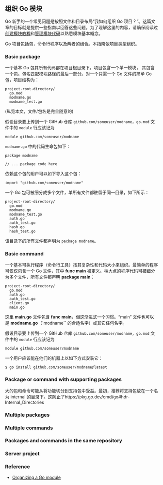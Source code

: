 ## 组织 Go 模块

Go 新手的一个常见问题是按照文件和目录布局“我如何组织 Go 项目？”。这篇文章的目标就是提供一些指南以回答这些问题。为了理解这里的内容，请确保阅读过[创建模块教程](https://go.dev/doc/tutorial/create-module)和[管理模块代码](https://go.dev/doc/modules/managing-source)以熟悉模块基本概念。

Go 项目包括包，命令行程序以及两者的组合。本指南依项目类型组织。

### Basic package

一个基本 Go 包其所有代码都在项目根目录下。项目包含一个单一模块， 其包含一个包。包名匹配模块路径的最后一部分。对一个只需一个 Go 文件的简单 Go 包，项目结构为：

```
project-root-directory/
  go.mod
  modname.go
  modname_test.go
```

(纵览本文，文件/包名是完全随意的)

假设目录要上传到一个 GitHub 仓库 `github.com/someuser/modname`，`go.mod` 文件中的 `module` 行应该记为 

```
module github.com/someuser/modname
```

`modname.go` 中的代码生命包如下：

```
package modname

// ... package code here
```

依赖这个包的用户可以如下导入这个包：

```
import "github.com/someuser/modname"
```

一个 Go 包可被细分成多个文件，单所有文件都驻留于同一目录，如下所示：

```
project-root-directory/
  go.mod
  modname.go
  modname_test.go
  auth.go
  auth_test.go
  hash.go
  hash_test.go
```

该目录下的所有文件都声明为 `package modname`。

### Basic command

一个基本可执行程序（命令行工具）按其复杂性和代码大小来组织。最简单的程序可仅仅包含一个 Go 文件，其中 **func main** 被定义。稍大点的程序代码可被细分为多个文件，所有文件都声明 **package main**：

```
project-root-directory/
  go.mod
  auth.go
  auth_test.go
  client.go
  main.go
```

这里 **main.go** 文件包含 **func main**，但这渐进式一个习惯。“main” 文件也可以是 **modname.go**（`modname`` 的合适名字）或其它任何名字。

假设目录要上传到一个 GitHub 仓库 `github.com/someuser/modname`，`go.mod` 文件中的 `module` 行应该记为 

```
module github.com/someuser/modname
```

一个用户应该能在他们的机器上以如下方式安装它：

```
$ go install github.com/someuser/modname@latest
```

### Package or command with supporting packages

大的包和命令可能从将功能切分到支持包中受益。最初，推荐将支持包放在一个名为 internal 的目录下。这防止了https://pkg.go.dev/cmd/go#hdr-Internal_Directories

### Multiple packages


### Multiple commands


### Packages and commands in the same repository


### Server project


### Reference

- [Organizing a Go module](https://go.dev/doc/modules/layout)